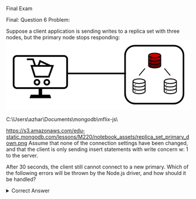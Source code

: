 Final Exam

Final: Question 6
Problem:

Suppose a client application is sending writes to a replica set with three nodes, but the primary node stops responding:
<img src= "src\public\q6.png" alt =" image6">

C:\Users\azhar\Documents\mongodb\mflix-js\

https://s3.amazonaws.com/edu-static.mongodb.com/lessons/M220/notebook_assets/replica_set_primary_down.png
Assume that none of the connection settings have been changed, and that the client is only sending insert statements with write concern w: 1 to the server.

After 30 seconds, the client still cannot connect to a new primary. Which of the following errors will be thrown by the Node.js driver, and how should it be handled?

<details> 
  <summary>Correct Answer</summary>
   Answer : a Timeout error, resolved by wrapping the call in a try/catch block
</details>
